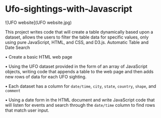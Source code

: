 # Ufo-sightings-with-Javascript

![UFO website](UFO website.jpg)


This project writes code that will create a table dynamically based upon a dataset, allows the users to filter the table data for specific values, only using pure JavaScript, HTML, and CSS, and D3.js.
Automatic Table and Date Search

•	Create a basic HTML web page 

•	Using the UFO dataset provided in the form of an array of JavaScript objects,  writing code that appends a table to the web page and then adds new rows of data for each UFO sighting.

•	Each dataset has a column for `date/time`, `city`, `state`, `country`, `shape`, and `comment`

•	Using  a date form in the HTML document and write JavaScript code that will listen for events and search through the `date/time` column to find rows that match user input.

